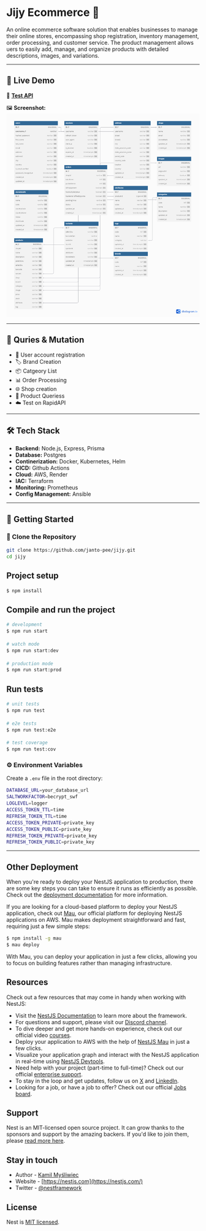 # Jijy Ecommerce 🚀

An online ecommerce software solution that enables businesses to manage their online stores, encompassing shop registration, inventory management, order processing, and customer service. The product management allows uers to easily add, manage, and organize products with detailed descriptions, images, and variations. 

---

## 🌟 Live Demo

🔗 **[Test API](<https://rapidapi.com/aayo/api/property-ng>)**

<!-- 🎥 **Demo Video:** ![Demo Video](https://your-video-link.com) -->

🖼️ **Screenshot:**
![Jijy](https://github.com/janto-pee/jijy/blob/main/jijy.png)

---

## 🔧 Quries & Mutation

- 🚚 User account registration
- 🏷️ Brand Creation
- 📦 Catgeory List
- 📊 Order Processing
- 🌐 Shop creation
- 🔐 Product Queriess
- ☁️ Test on RapidAPI

---

## 🛠️ Tech Stack

- **Backend:** Node.js, Express, Prisma
- **Database:** Postgres
- **Continerization:** Docker, Kubernetes, Helm
- **CICD:** Github Actions
- **Cloud:** AWS, Render
- **IAC:** Terraform
- **Monitoring:** Prometheus
- **Config Management:** Ansible

---

## 🚀 Getting Started

### 📁 Clone the Repository

```bash
git clone https://github.com/janto-pee/jijy.git
cd jijy
```

## Project setup

```bash
$ npm install
```

## Compile and run the project

```bash
# development
$ npm run start

# watch mode
$ npm run start:dev

# production mode
$ npm run start:prod
```

## Run tests

```bash
# unit tests
$ npm run test

# e2e tests
$ npm run test:e2e

# test coverage
$ npm run test:cov
```

### ⚙️ Environment Variables

Create a `.env` file in the root directory:

```bash
DATABASE_URL=your_database_url
SALTWORKFACTOR=becrypt_swf
LOGLEVEL=logger
ACCESS_TOKEN_TTL=time
REFRESH_TOKEN_TTL=time
ACCESS_TOKEN_PRIVATE=private_key
ACCESS_TOKEN_PUBLIC=private_key
REFRESH_TOKEN_PRIVATE=private_key
REFRESH_TOKEN_PUBLIC=private_key
```

---

## Other Deployment

When you're ready to deploy your NestJS application to production, there are some key steps you can take to ensure it runs as efficiently as possible. Check out the [deployment documentation](https://docs.nestjs.com/deployment) for more information.

If you are looking for a cloud-based platform to deploy your NestJS application, check out [Mau](https://mau.nestjs.com), our official platform for deploying NestJS applications on AWS. Mau makes deployment straightforward and fast, requiring just a few simple steps:

```bash
$ npm install -g mau
$ mau deploy
```

With Mau, you can deploy your application in just a few clicks, allowing you to focus on building features rather than managing infrastructure.

## Resources

Check out a few resources that may come in handy when working with NestJS:

- Visit the [NestJS Documentation](https://docs.nestjs.com) to learn more about the framework.
- For questions and support, please visit our [Discord channel](https://discord.gg/G7Qnnhy).
- To dive deeper and get more hands-on experience, check out our official video [courses](https://courses.nestjs.com/).
- Deploy your application to AWS with the help of [NestJS Mau](https://mau.nestjs.com) in just a few clicks.
- Visualize your application graph and interact with the NestJS application in real-time using [NestJS Devtools](https://devtools.nestjs.com).
- Need help with your project (part-time to full-time)? Check out our official [enterprise support](https://enterprise.nestjs.com).
- To stay in the loop and get updates, follow us on [X](https://x.com/nestframework) and [LinkedIn](https://linkedin.com/company/nestjs).
- Looking for a job, or have a job to offer? Check out our official [Jobs board](https://jobs.nestjs.com).

## Support

Nest is an MIT-licensed open source project. It can grow thanks to the sponsors and support by the amazing backers. If you'd like to join them, please [read more here](https://docs.nestjs.com/support).

## Stay in touch

- Author - [Kamil Myśliwiec](https://twitter.com/kammysliwiec)
- Website - [https://nestjs.com](https://nestjs.com/)
- Twitter - [@nestframework](https://twitter.com/nestframework)

## License

Nest is [MIT licensed](https://github.com/nestjs/nest/blob/master/LICENSE).
